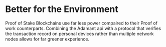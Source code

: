 # Better for the Environment
Proof of Stake Blockchains use far less power compaired to their Proof of work counterparts. Combining the Adamant api with a protocol that verifies the transaction record on personal devices rather than multiple network nodes allows for far greener experience.
